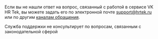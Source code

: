 Если вы не нашли ответ на вопрос, связанный с работой в сервисе VK HR Tek, вы можете задать его по электронной почте support@hrtek.ru или по другим [каналам обращения](/ru/hr/support/contact_channels).

<info>

Служба поддержки не консультирует по вопросам, связанным с законодательной сферой

</info>
